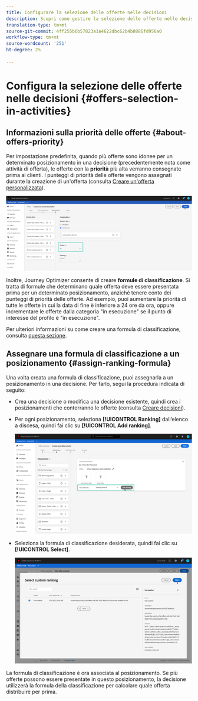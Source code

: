 ```yaml
---
title: Configurare la selezione delle offerte nelle decisioni
description: Scopri come gestire la selezione delle offerte nelle decisioni.
translation-type: tm+mt
source-git-commit: 4ff255b6b57823a1a4622dbc62b4b8886fd956a0
workflow-type: tm+mt
source-wordcount: '251'
ht-degree: 2%

---
```


# Configura la selezione delle offerte nelle decisioni {#offers-selection-in-activities}

## Informazioni sulla priorità delle offerte {#about-offers-priority}

Per impostazione predefinita, quando più offerte sono idonee per un determinato posizionamento in una decisione (precedentemente nota come attività di offerta), le offerte con la **priorità** più alta verranno consegnate prima ai clienti. I punteggi di priorità delle offerte vengono assegnati durante la creazione di un&#39;offerta (consulta [Creare un&#39;offerta personalizzata](../offer-library/creating-personalized-offers.md)).

![](../assets/offer-priority.png)

Inoltre, Journey Optimizer consente di creare **formule di classificazione**. Si tratta di formule che determinano quale offerta deve essere presentata prima per un determinato posizionamento, anziché tenere conto dei punteggi di priorità delle offerte. Ad esempio, puoi aumentare la priorità di tutte le offerte in cui la data di fine è inferiore a 24 ore da ora, oppure incrementare le offerte dalla categoria &quot;in esecuzione&quot; se il punto di interesse del profilo è &quot;in esecuzione&quot;.

Per ulteriori informazioni su come creare una formula di classificazione, consulta [questa sezione](../offer-library/create-ranking-formulas.md).

## Assegnare una formula di classificazione a un posizionamento {#assign-ranking-formula}

Una volta creata una formula di classificazione, puoi assegnarla a un posizionamento in una decisione. Per farlo, segui la procedura indicata di seguito:

* Crea una decisione o modifica una decisione esistente, quindi crea i posizionamenti che conterranno le offerte (consulta [Creare decisioni](../offer-activities/create-offer-activities.md)).

* Per ogni posizionamento, seleziona **[!UICONTROL Ranking]** dall’elenco a discesa, quindi fai clic su **[!UICONTROL Add ranking]**.

   ![](../assets/offer-activity-ranking.png)

* Seleziona la formula di classificazione desiderata, quindi fai clic su **[!UICONTROL Select]**.

   ![](../assets/ranking-selection.png)

La formula di classificazione è ora associata al posizionamento. Se più offerte possono essere presentate in questo posizionamento, la decisione utilizzerà la formula della classificazione per calcolare quale offerta distribuire per prima.
